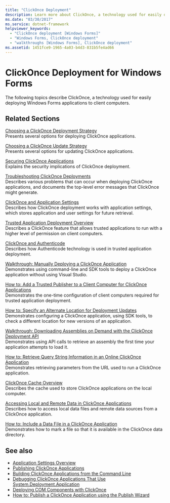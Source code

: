 ```yaml
---
title: "ClickOnce Deployment"
description: Learn more about ClickOnce, a technology used for easily deploying Windows Forms applications to client computers.
ms.date: "03/30/2017"
ms.service: dotnet-framework
helpviewer_keywords: 
  - "ClickOnce deployment [Windows Forms]"
  - "Windows Forms, ClickOnce deployment"
  - "walkthroughs [Windows Forms], ClickOnce deployment"
ms.assetid: 1451fce9-1965-4a03-b4d3-831b5fe4ad66
---
```

# ClickOnce Deployment for Windows Forms

The following topics describe ClickOnce, a technology used for easily deploying Windows Forms applications to client computers.

## Related Sections

[Choosing a ClickOnce Deployment Strategy](/visualstudio/deployment/choosing-a-clickonce-deployment-strategy)\
Presents several options for deploying ClickOnce applications.

[Choosing a ClickOnce Update Strategy](/visualstudio/deployment/choosing-a-clickonce-update-strategy)\
Presents several options for updating ClickOnce applications.

[Securing ClickOnce Applications](/visualstudio/deployment/securing-clickonce-applications)\
Explains the security implications of ClickOnce deployment.

[Troubleshooting ClickOnce Deployments](/visualstudio/deployment/troubleshooting-clickonce-deployments)\
Describes various problems that can occur when deploying ClickOnce applications, and documents the top-level error messages that ClickOnce might generate.

[ClickOnce and Application Settings](/visualstudio/deployment/clickonce-and-application-settings)\
Describes how ClickOnce deployment works with application settings, which stores application and user settings for future retrieval.

[Trusted Application Deployment Overview](/visualstudio/deployment/trusted-application-deployment-overview)\
Describes a ClickOnce feature that allows trusted applications to run with a higher level of permission on client computers.

[ClickOnce and Authenticode](/visualstudio/deployment/clickonce-and-authenticode)\
Describes how Authenticode technology is used in trusted application deployment.

[Walkthrough: Manually Deploying a ClickOnce Application](/visualstudio/deployment/walkthrough-manually-deploying-a-clickonce-application)\
Demonstrates using command-line and SDK tools to deploy a ClickOnce application without using Visual Studio.

[How to: Add a Trusted Publisher to a Client Computer for ClickOnce Applications](/visualstudio/deployment/how-to-add-a-trusted-publisher-to-a-client-computer-for-clickonce-applications)\
Demonstrates the one-time configuration of client computers required for trusted application deployment.

[How to: Specify an Alternate Location for Deployment Updates](/visualstudio/deployment/how-to-specify-an-alternate-location-for-deployment-updates)\
Demonstrates configuring a ClickOnce application, using SDK tools, to check a different location for new versions of an application.

[Walkthrough: Downloading Assemblies on Demand with the ClickOnce Deployment API](/visualstudio/deployment/walkthrough-downloading-assemblies-on-demand-with-the-clickonce-deployment-api)\
Demonstrates using API calls to retrieve an assembly the first time your application attempts to load it.

[How to: Retrieve Query String Information in an Online ClickOnce Application](/visualstudio/deployment/how-to-retrieve-query-string-information-in-an-online-clickonce-application)\
Demonstrates retrieving parameters from the URL used to run a ClickOnce application.

[ClickOnce Cache Overview](/visualstudio/deployment/clickonce-cache-overview)\
Describes the cache used to store ClickOnce applications on the local computer.

[Accessing Local and Remote Data in ClickOnce Applications](/visualstudio/deployment/accessing-local-and-remote-data-in-clickonce-applications)\
Describes how to access local data files and remote data sources from a ClickOnce application.

[How to: Include a Data File in a ClickOnce Application](/visualstudio/deployment/how-to-include-a-data-file-in-a-clickonce-application)\
Demonstrates how to mark a file so that it is available in the ClickOnce data directory.

## See also

- [Application Settings Overview](./advanced/application-settings-overview.md)
- [Publishing ClickOnce Applications](/visualstudio/deployment/publishing-clickonce-applications)
- [Building ClickOnce Applications from the Command Line](/visualstudio/deployment/building-clickonce-applications-from-the-command-line)
- [Debugging ClickOnce Applications That Use System.Deployment.Application](/visualstudio/deployment/debugging-clickonce-applications-that-use-system-deployment-application)
- [Deploying COM Components with ClickOnce](/visualstudio/deployment/deploying-com-components-with-clickonce)
- [How to: Publish a ClickOnce Application using the Publish Wizard](/visualstudio/deployment/how-to-publish-a-clickonce-application-using-the-publish-wizard)
